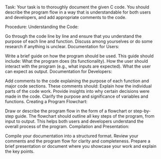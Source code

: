 Task:
Your task is to thoroughly document the given C code. You should describe the program flow in a way that is understandable for both users and developers, and add appropriate comments to the code.

Procedure:
Understanding the Code:

Go through the code line by line and ensure that you understand the purpose of each line and function.
Discuss among yourselves or do some research if anything is unclear.
Documentation for Users:

Write a brief guide on how the program should be used. This guide should include:
What the program does (its functionality).
How the user should interact with the program (e.g., what inputs are expected).
What the user can expect as output.
Documentation for Developers:

Add comments to the code explaining the purpose of each function and major code sections. These comments should:
Explain how the individual parts of the code work.
Provide insights into why certain decisions were made in the code.
Clarify the purpose and significance of variables and functions.
Creating a Program Flowchart:

Draw or describe the program flow in the form of a flowchart or step-by-step guide.
The flowchart should outline all key steps of the program, from input to output.
This helps both users and developers understand the overall process of the program.
Compilation and Presentation:

Compile your documentation into a structured format.
Review your comments and the program flow for clarity and completeness.
Prepare a brief presentation or document where you showcase your work and explain the key points.